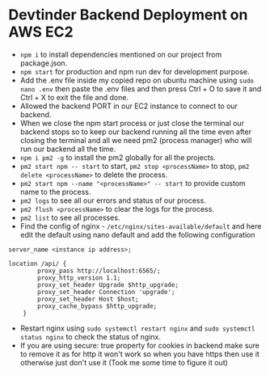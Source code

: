 # Devtinder Backend Deployment on AWS EC2

-   `npm i` to install dependencies mentioned on our project from package.json.
-   `npm start` for production and npm run dev for development purpose.
-   Add the .env file inside my copied repo on ubuntu machine using `sudo nano .env` then paste the .env files and then press Ctrl + O to save it and Ctrl + X to exit the file and done.
-   Allowed the backend PORT in our EC2 instance to connect to our backend.
-   When we close the npm start process or just close the terminal our backend stops so to keep our backend running all the time even after closing the terminal and all we need pm2 (process manager) who will run our backend all the time.
-   `npm i pm2 -g` to install the pm2 globally for all the projects.
-   `pm2 start npm -- start` to start, `pm2 stop <processName>` to stop, `pm2 delete <processName>` to delete the process.
-   `pm2 start npm --name "<processName>" -- start` to provide custom name to the process.
-   `pm2 logs` to see all our errors and status of our process.
-   `pm2 flush <processName>` to clear the logs for the process.
-   `pm2 list` to see all processes.
-   Find the config of nginx - `/etc/nginx/sites-available/default` and here edit the default using nano default and add the following configuration

```
server_name <instance ip address>;

location /api/ {
        proxy_pass http://localhost:6565/;
        proxy_http_version 1.1;
        proxy_set_header Upgrade $http_upgrade;
        proxy_set_header Connection 'upgrade';
        proxy_set_header Host $host;
        proxy_cache_bypass $http_upgrade;
    }

```

-   Restart nginx using `sudo systemctl restart nginx` and `sudo systemctl status nginx` to check the status of nginx.
-   If you are using secure: true property for cookies in backend make sure to remove it as for http it won't work so when you have https then use it otherwise just don't use it (Took me some time to figure it out)
